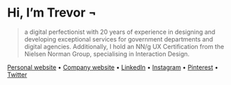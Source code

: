 # Hi, I’m Trevor ¬

> a digital perfectionist with 20 years of experience in designing and developing exceptional services for government departments and digital agencies. Additionally, I hold an NN/g UX Certification from the Nielsen Norman Group, specialising in Interaction Design.

[Personal website](https://trevorsaint.uk) • [Company website](https://infigomedia.uk) • [LinkedIn](https://www.linkedin.com/in/trevorsaint) • [Instagram](https://www.instagram.com/trevorsaint) • [Pinterest](https://www.pinterest.co.uk/trevorsaint) • [Twitter](https://twitter.com/trevorsaint)
